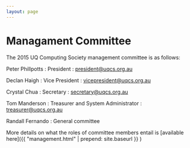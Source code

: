 ```yaml
---
layout: page
---
```


# Managament Committee

The 2015 UQ Computing Society management committee is as follows:

Peter Phillpotts
: President
: president@uqcs.org.au

Declan Haigh
: Vice President
: vicepresident@uqcs.org.au

Crystal Chua
: Secretary
: secretary@uqcs.org.au

Tom Manderson
: Treasurer and System Administrator
: treasurer@uqcs.org.au

Randall Fernando
: General committee

More details on what the roles of committee members entail is [available here]({{ "management.html" | prepend: site.baseurl }} )
